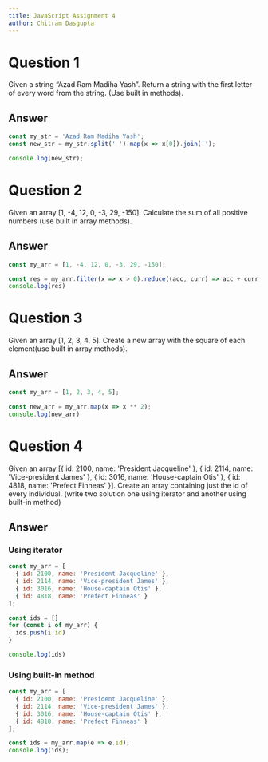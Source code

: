 ```yaml
---
title: JavaScript Assignment 4
author: Chitram Dasgupta
---
```


# Question 1

Given a string “Azad Ram Madiha Yash”. Return a string with the first letter of every word from the string. (Use built in methods).

## Answer

```js
const my_str = 'Azad Ram Madiha Yash';
const new_str = my_str.split(' ').map(x => x[0]).join('');

console.log(new_str);
```

# Question 2

Given an array [1, -4, 12, 0, -3, 29, -150]. Calculate the sum of all positive numbers (use built in array methods).

## Answer

```js
const my_arr = [1, -4, 12, 0, -3, 29, -150];

const res = my_arr.filter(x => x > 0).reduce((acc, curr) => acc + curr, 0);
console.log(res)
```

# Question 3

Given an array [1, 2, 3, 4, 5]. Create a new array with the square of each element(use built in array methods).

## Answer

```js
const my_arr = [1, 2, 3, 4, 5];

const new_arr = my_arr.map(x => x ** 2);
console.log(new_arr)
```

# Question 4

Given an array [{ id: 2100, name: 'President Jacqueline' }, { id: 2114, name: 'Vice-president James' }, { id: 3016, name: 'House-captain Otis' },  { id: 4818, name: 'Prefect Finneas' }]. Create an array containing just the id of every individual. (write two solution one using iterator and another using built-in method)

## Answer

### Using iterator

```js
const my_arr = [
  { id: 2100, name: 'President Jacqueline' },
  { id: 2114, name: 'Vice-president James' },
  { id: 3016, name: 'House-captain Otis' },
  { id: 4818, name: 'Prefect Finneas' }
];

const ids = []
for (const i of my_arr) {
  ids.push(i.id)
}

console.log(ids)
```

### Using built-in method

```js
const my_arr = [
  { id: 2100, name: 'President Jacqueline' },
  { id: 2114, name: 'Vice-president James' },
  { id: 3016, name: 'House-captain Otis' },
  { id: 4818, name: 'Prefect Finneas' }
];

const ids = my_arr.map(e => e.id);
console.log(ids);
```
